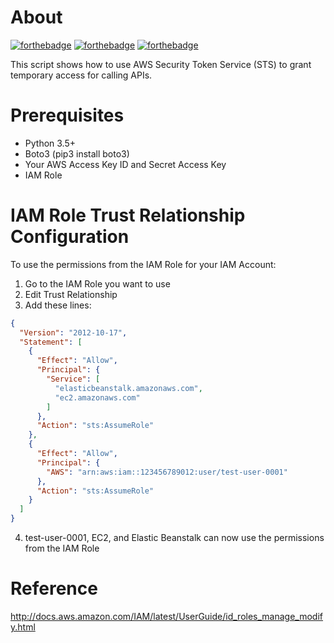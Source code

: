 # About

[![forthebadge](http://forthebadge.com/images/badges/built-with-love.svg)](http://forthebadge.com)
[![forthebadge](http://forthebadge.com/images/badges/powered-by-oxygen.svg)](http://forthebadge.com)
[![forthebadge](http://forthebadge.com/images/badges/fuck-it-ship-it.svg)](http://forthebadge.com)

This script shows how to use AWS Security Token Service (STS) to grant temporary access for calling APIs.

# Prerequisites
* Python 3.5+
* Boto3 (pip3 install boto3)
* Your AWS Access Key ID and Secret Access Key
* IAM Role

# IAM Role Trust Relationship Configuration
To use the permissions from the IAM Role for your IAM Account:

1. Go to the IAM Role you want to use
2. Edit Trust Relationship
3. Add these lines:

```json
{
  "Version": "2012-10-17",
  "Statement": [
    {
      "Effect": "Allow",
      "Principal": {
        "Service": [
          "elasticbeanstalk.amazonaws.com",
          "ec2.amazonaws.com"
        ]
      },
      "Action": "sts:AssumeRole"
    },
    {
      "Effect": "Allow",
      "Principal": {
        "AWS": "arn:aws:iam::123456789012:user/test-user-0001"
      },
      "Action": "sts:AssumeRole"
    }
  ]
}
```

4. test-user-0001, EC2, and Elastic Beanstalk can now use the permissions from the IAM Role

# Reference
http://docs.aws.amazon.com/IAM/latest/UserGuide/id_roles_manage_modify.html
